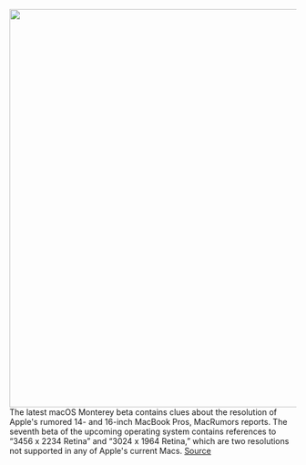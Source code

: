 <img src='https://cdn.vox-cdn.com/thumbor/By33L8UWvTWZON6_0-s8NP9bzIA=/0x0:2040x1360/1200x800/filters:focal(857x517:1183x843)/cdn.vox-cdn.com/uploads/chorus_image/image/69901963/akramer_201113_4290_0001.0.0.jpg' width='700px' /><br/>
The latest macOS Monterey beta contains clues about the resolution of Apple's rumored 14- and 16-inch MacBook Pros, MacRumors reports. The seventh beta of the upcoming operating system contains references to “3456 x 2234 Retina” and “3024 x 1964 Retina,” which are two resolutions not supported in any of Apple's current Macs.
<a href='https://www.theverge.com/2021/9/24/22691187/2021-m1x-macbook-pro-screen-resolution-3456-x-2234-retina-3024-x-1964'> Source <a/>